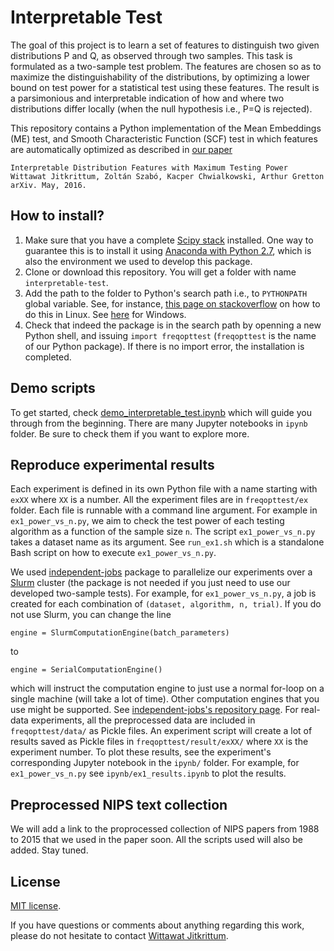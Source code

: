 # Interpretable Test 

The goal of this project is to learn a set of features to distinguish two given distributions P and Q, as observed through two samples. This task is formulated as a two-sample test problem. The features are chosen so as to maximize the distinguishability of the distributions, by optimizing a lower bound on test power for a statistical test using these features. The result is a parsimonious and interpretable indication
of how and where two distributions differ locally (when the null hypothesis i.e., P=Q is rejected). 

This repository contains a Python implementation of the Mean Embeddings (ME) test, and Smooth Characteristic Function (SCF) test in which features are automatically optimized as described in [our paper](http://arxiv.org/abs/1605.06796)

    Interpretable Distribution Features with Maximum Testing Power
    Wittawat Jitkrittum, Zoltán Szabó, Kacper Chwialkowski, Arthur Gretton
    arXiv. May, 2016.

## How to install?
1. Make sure that you have a complete [Scipy stack](https://www.scipy.org/stackspec.html) installed. One way to guarantee this is to install it using [Anaconda with Python 2.7](https://www.continuum.io/downloads), which is also the environment we used to develop this package.
2. Clone or download this repository. You will get a folder with name `interpretable-test`.
3. Add the path to the folder to Python's search path i.e., to `PYTHONPATH` global variable. See, for instance, [this page on stackoverflow](http://stackoverflow.com/questions/11960602/how-to-add-something-to-pythonpath) on how to do this in Linux. See [here](http://stackoverflow.com/questions/3701646/how-to-add-to-the-pythonpath-in-windows-7) for Windows. 
4. Check that indeed the package is in the search path by openning a new Python shell, and issuing `import freqopttest` (`freqopttest` is the name of our Python package). If there is no import error, the installation is completed.  

## Demo scripts
To get started, check [demo_interpretable_test.ipynb](https://github.com/wittawatj/interpretable-test/blob/master/ipynb/demo_interpretable_test.ipynb) which will guide you through from the beginning. There are many Jupyter notebooks in `ipynb` folder. Be sure to check them if you want to explore more.

## Reproduce experimental results
Each experiment is defined in its own Python file with a name starting with `exXX` where `XX` is a number. All the experiment files are in `freqopttest/ex` folder. Each file is runnable with a command line argument. For example in `ex1_power_vs_n.py`, we aim to check the test power of each testing algorithm as a function of the sample size `n`. The script `ex1_power_vs_n.py` takes a dataset name as its argument. See `run_ex1.sh` which is a standalone Bash script on how to execute  `ex1_power_vs_n.py`.

We used [independent-jobs](https://github.com/karlnapf/independent-jobs) package to parallelize our experiments over a [Slurm](http://slurm.schedmd.com/) cluster (the package is not needed if you just need to use our developed two-sample tests). For example, for `ex1_power_vs_n.py`, a job is created for each combination of `(dataset, algorithm, n, trial)`. If you do not use Slurm, you can change the line 

    engine = SlurmComputationEngine(batch_parameters)

to 

    engine = SerialComputationEngine()

which will instruct the computation engine to just use a normal for-loop on a single machine (will take a lot of time). Other computation engines that you use might be supported. See  [independent-jobs's repository page](https://github.com/karlnapf/independent-jobs). For real-data experiments, all the preprocessed data are included in `freqopttest/data/` as Pickle files. An experiment script will create a lot of results saved as Pickle files in `freqopttest/result/exXX/` where `XX` is the experiment number. To plot these results, see the experiment's corresponding Jupyter notebook in the `ipynb/` folder. For example, for `ex1_power_vs_n.py` see `ipynb/ex1_results.ipynb` to plot the results.

## Preprocessed NIPS text collection
We will add a link to the proprocessed collection of NIPS papers from 1988 to 2015 that we used in the paper soon. All the scripts used will also be added. Stay tuned.

## License
[MIT license](https://github.com/wittawatj/interpretable-test/blob/master/LICENSE).

If you have questions or comments about anything regarding this work, please do not hesitate to contact [Wittawat Jitkrittum](http://wittawat.com).

